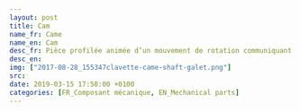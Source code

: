 ```yaml
---
layout: post
title: Cam
name_fr: Came
name_en: Cam
desc_fr: Pièce profilée animée d’un mouvement de rotation communiquant à une tige un mouvement rectiligne alternatif suivant une loi déterminée.
desc_en: 
img: ["2017-08-28_155347clavette-came-shaft-galet.png"]
src: 
date: 2019-03-15 17:58:00 +0100
categories: [FR_Composant mécanique, EN_Mechanical parts]
---
```

